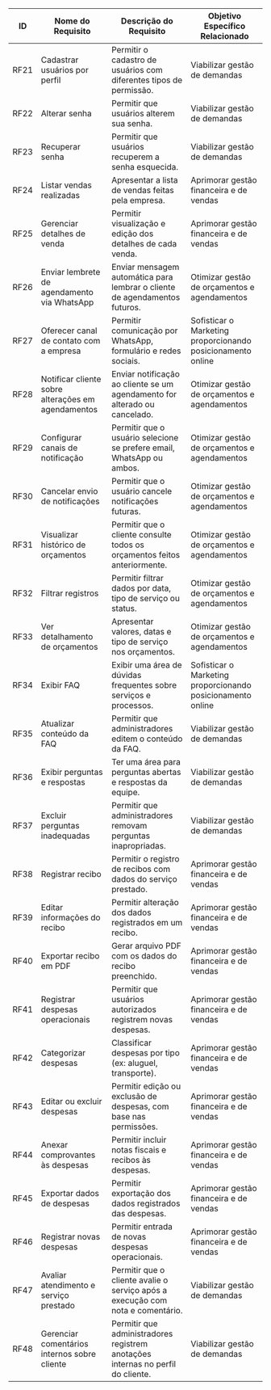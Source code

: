 | ID    | Nome do Requisito                                       | Descrição do Requisito                                                                 | Objetivo Específico Relacionado                                       |
|-------|---------------------------------------------------------|----------------------------------------------------------------------------------------|------------------------------------------------------------------------|
| RF21  | Cadastrar usuários por perfil                           | Permitir o cadastro de usuários com diferentes tipos de permissão.                    | Viabilizar gestão de demandas                                         |
| RF22  | Alterar senha                                            | Permitir que usuários alterem sua senha.                                               | Viabilizar gestão de demandas                                         |
| RF23  | Recuperar senha                                          | Permitir que usuários recuperem a senha esquecida.                                     | Viabilizar gestão de demandas                                         |
| RF24  | Listar vendas realizadas                                 | Apresentar a lista de vendas feitas pela empresa.                                     | Aprimorar gestão financeira e de vendas                               |
| RF25  | Gerenciar detalhes de venda                              | Permitir visualização e edição dos detalhes de cada venda.                            | Aprimorar gestão financeira e de vendas                               |
| RF26  | Enviar lembrete de agendamento via WhatsApp             | Enviar mensagem automática para lembrar o cliente de agendamentos futuros.            | Otimizar gestão de orçamentos e agendamentos                          |
| RF27  | Oferecer canal de contato com a empresa                 | Permitir comunicação por WhatsApp, formulário e redes sociais.                         | Sofisticar o Marketing proporcionando posicionamento online           |
| RF28  | Notificar cliente sobre alterações em agendamentos      | Enviar notificação ao cliente se um agendamento for alterado ou cancelado.            | Otimizar gestão de orçamentos e agendamentos                          |
| RF29  | Configurar canais de notificação                        | Permitir que o usuário selecione se prefere email, WhatsApp ou ambos.                 | Otimizar gestão de orçamentos e agendamentos                          |
| RF30  | Cancelar envio de notificações                           | Permitir que o usuário cancele notificações futuras.                                   | Otimizar gestão de orçamentos e agendamentos                          |
| RF31  | Visualizar histórico de orçamentos                       | Permitir que o cliente consulte todos os orçamentos feitos anteriormente.             | Otimizar gestão de orçamentos e agendamentos                          |
| RF32  | Filtrar registros                                         | Permitir filtrar dados por data, tipo de serviço ou status.                           | Otimizar gestão de orçamentos e agendamentos                          |
| RF33  | Ver detalhamento de orçamentos                           | Apresentar valores, datas e tipo de serviço nos orçamentos.                           | Otimizar gestão de orçamentos e agendamentos                          |
| RF34  | Exibir FAQ                                                | Exibir uma área de dúvidas frequentes sobre serviços e processos.                     | Sofisticar o Marketing proporcionando posicionamento online           |
| RF35  | Atualizar conteúdo da FAQ                                | Permitir que administradores editem o conteúdo da FAQ.                                | Viabilizar gestão de demandas                                         |
| RF36  | Exibir perguntas e respostas                             | Ter uma área para perguntas abertas e respostas da equipe.                            | Viabilizar gestão de demandas                                         |
| RF37  | Excluir perguntas inadequadas                            | Permitir que administradores removam perguntas inapropriadas.                         | Viabilizar gestão de demandas                                         |
| RF38  | Registrar recibo                                          | Permitir o registro de recibos com dados do serviço prestado.                         | Aprimorar gestão financeira e de vendas                               |
| RF39  | Editar informações do recibo                             | Permitir alteração dos dados registrados em um recibo.                                | Aprimorar gestão financeira e de vendas                               |
| RF40  | Exportar recibo em PDF                                   | Gerar arquivo PDF com os dados do recibo preenchido.                                  | Aprimorar gestão financeira e de vendas                               |
| RF41  | Registrar despesas operacionais                          | Permitir que usuários autorizados registrem novas despesas.                           | Aprimorar gestão financeira e de vendas                               |
| RF42  | Categorizar despesas                                      | Classificar despesas por tipo (ex: aluguel, transporte).                              | Aprimorar gestão financeira e de vendas                               |
| RF43  | Editar ou excluir despesas                               | Permitir edição ou exclusão de despesas, com base nas permissões.                     | Aprimorar gestão financeira e de vendas                               |
| RF44  | Anexar comprovantes às despesas                          | Permitir incluir notas fiscais e recibos às despesas.                                 | Aprimorar gestão financeira e de vendas                               |
| RF45  | Exportar dados de despesas                               | Permitir exportação dos dados registrados das despesas.                               | Aprimorar gestão financeira e de vendas                               |
| RF46  | Registrar novas despesas                                 | Permitir entrada de novas despesas operacionais.                                      | Aprimorar gestão financeira e de vendas                               |
| RF47  | Avaliar atendimento e serviço prestado                   | Permitir que o cliente avalie o serviço após a execução com nota e comentário.        | Viabilizar gestão de demandas                                         |
| RF48  | Gerenciar comentários internos sobre cliente             | Permitir que administradores registrem anotações internas no perfil do cliente.       | Viabilizar gestão de demandas                                         |
